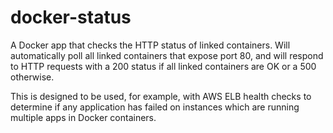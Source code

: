docker-status
=============

A Docker app that checks the HTTP status of linked containers. Will
automatically poll all linked containers that expose port 80, and will respond
to HTTP requests with a 200 status if all linked containers are OK or a 500
otherwise.

This is designed to be used, for example, with AWS ELB health checks to
determine if any application has failed on instances which are running multiple
apps in Docker containers.

